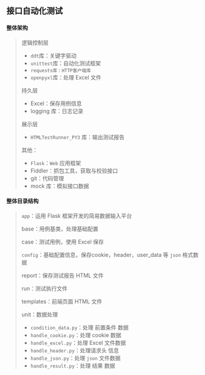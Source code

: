 ## 接口自动化测试

#### 整体架构

> 逻辑控制层
>
> - `ddt`库：关键字驱动
> - `unittest`库：自动化测试框架
> - `requests库：HTTP客户端库`
> - `openpyxl`库：处理 Excel 文件
>
> 持久层
>
> - Excel：保存用例信息
> - logging 库：日志记录
>
> 展示层
>
> - `HTMLTestRunner_PY3` 库：输出测试报告
>
> 其他：
>
> - `Flask`：`Web` 应用框架
> - Fiddler：抓包工具，获取与校验接口
> - git：代码管理
> - mock 库：模拟接口数据



#### 整体目录结构

> `app`：运用 Flask 框架开发的简易数据输入平台
>
> base：用例基类，处理基础配置
>
> case：测试用例，使用 Excel 保存
>
> `config`：基础配置信息，保存cookie，header，user_data 等 `json` 格式数据
>
> report：保存测试报告 HTML 文件
>
> run：测试执行文件
>
> templates：前端页面 HTML 文件
>
> unit：数据处理
>
> - `condition_data.py`：处理 前置条件 数据
> - `handle_cookie.py`：处理 cookie 数据
> - `handle_excel.py`：处理 Excel 文件数据
> - `handle_header.py`：处理请求头 信息
> - `handle_json.py`：处理 `json` 文件数据
> - `handle_result.py`：处理 结果 数据


